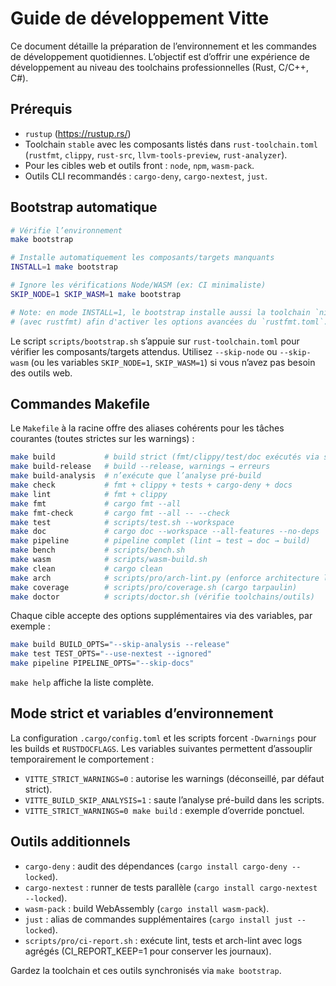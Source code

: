 # Guide de développement Vitte

Ce document détaille la préparation de l’environnement et les commandes de
développement quotidiennes. L’objectif est d’offrir une expérience de
développement au niveau des toolchains professionnelles (Rust, C/C++, C#).

## Prérequis

- `rustup` (https://rustup.rs/)
- Toolchain `stable` avec les composants listés dans `rust-toolchain.toml`
  (`rustfmt`, `clippy`, `rust-src`, `llvm-tools-preview`, `rust-analyzer`).
- Pour les cibles web et outils front : `node`, `npm`, `wasm-pack`.
- Outils CLI recommandés : `cargo-deny`, `cargo-nextest`, `just`.

## Bootstrap automatique

```bash
# Vérifie l’environnement
make bootstrap

# Installe automatiquement les composants/targets manquants
INSTALL=1 make bootstrap

# Ignore les vérifications Node/WASM (ex: CI minimaliste)
SKIP_NODE=1 SKIP_WASM=1 make bootstrap

# Note: en mode INSTALL=1, le bootstrap installe aussi la toolchain `nightly`
# (avec rustfmt) afin d'activer les options avancées du `rustfmt.toml`.
```

Le script `scripts/bootstrap.sh` s’appuie sur `rust-toolchain.toml` pour
vérifier les composants/targets attendus. Utilisez `--skip-node` ou
`--skip-wasm` (ou les variables `SKIP_NODE=1`, `SKIP_WASM=1`) si vous n’avez
pas besoin des outils web.

## Commandes Makefile

Le `Makefile` à la racine offre des aliases cohérents pour les tâches courantes
(toutes strictes sur les warnings) :

```bash
make build           # build strict (fmt/clippy/test/doc exécutés via scripts)
make build-release   # build --release, warnings → erreurs
make build-analysis  # n’exécute que l’analyse pré-build
make check           # fmt + clippy + tests + cargo-deny + docs
make lint            # fmt + clippy
make fmt             # cargo fmt --all
make fmt-check       # cargo fmt --all -- --check
make test            # scripts/test.sh --workspace
make doc             # cargo doc --workspace --all-features --no-deps
make pipeline        # pipeline complet (lint → test → doc → build)
make bench           # scripts/bench.sh
make wasm            # scripts/wasm-build.sh
make clean           # cargo clean
make arch            # scripts/pro/arch-lint.py (enforce architecture layers)
make coverage        # scripts/pro/coverage.sh (cargo tarpaulin)
make doctor          # scripts/doctor.sh (vérifie toolchains/outils)
```

Chaque cible accepte des options supplémentaires via des variables, par exemple :

```bash
make build BUILD_OPTS="--skip-analysis --release"
make test TEST_OPTS="--use-nextest --ignored"
make pipeline PIPELINE_OPTS="--skip-docs"
```

`make help` affiche la liste complète.

## Mode strict et variables d’environnement

La configuration `.cargo/config.toml` et les scripts forcent `-Dwarnings` pour
les builds et `RUSTDOCFLAGS`. Les variables suivantes permettent d’assouplir
temporairement le comportement :

- `VITTE_STRICT_WARNINGS=0` : autorise les warnings (déconseillé, par défaut strict).
- `VITTE_BUILD_SKIP_ANALYSIS=1` : saute l’analyse pré-build dans les scripts.
- `VITTE_STRICT_WARNINGS=0 make build` : exemple d’override ponctuel.

## Outils additionnels

- `cargo-deny` : audit des dépendances (`cargo install cargo-deny --locked`).
- `cargo-nextest` : runner de tests parallèle (`cargo install cargo-nextest --locked`).
- `wasm-pack` : build WebAssembly (`cargo install wasm-pack`).
- `just` : alias de commandes supplémentaires (`cargo install just --locked`).
- `scripts/pro/ci-report.sh` : exécute lint, tests et arch-lint avec logs agrégés (CI_REPORT_KEEP=1 pour conserver les journaux).

Gardez la toolchain et ces outils synchronisés via `make bootstrap`.
